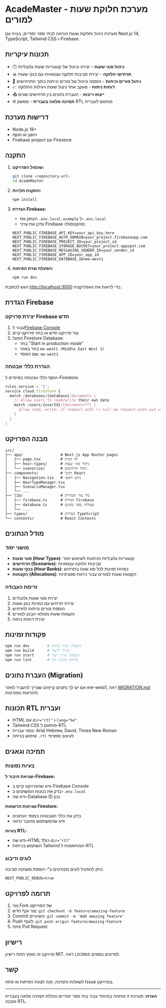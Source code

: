 # AcadeMaster - מערכת חלוקת שעות למורים

מערכת ניהול וחלוקת שעות הוראה לבתי ספר יסודיים, בנויה עם Next.js 14, TypeScript, Tailwind CSS ו-Firebase.

## תכונות עיקריות

- 🕐 **ניהול סוגי שעות** - יצירה וניהול של קטגוריות שעות גלובליות
- 📊 **תרחישי חלוקה** - יצירת סביבות חלוקה עצמאיות עם בנקי שעות
- 👥 **ניהול מורים וכיתות** - הוספה וניהול של מורים וכיתות בתוך התרחישים
- 📈 **דוחות ניתוח** - מעקב אחר ניצול שעות ויעילות החלוקה
- 📤 **ייצוא וייבוא** - העברת נתונים בין תרחישים שונים
- 🌐 **תמיכה מלאה בעברית** - ממשק RTL מותאם לעברית

## דרישות מערכת

- Node.js 18+ 
- npm או yarn
- Firebase project עם Firestore

## התקנה

1. **שכפול הפרויקט:**
   ```bash
   git clone <repository-url>
   cd AcadeMaster
   ```

2. **התקנת תלויות:**
   ```bash
   npm install
   ```

3. **הגדרת Firebase:**
   - העתק את `.env.local.example` ל-`.env.local`
   - עדכן את ערכי Firebase מהקונסולה:
   ```env
   NEXT_PUBLIC_FIREBASE_API_KEY=your_api_key_here
   NEXT_PUBLIC_FIREBASE_AUTH_DOMAIN=your_project.firebaseapp.com
   NEXT_PUBLIC_FIREBASE_PROJECT_ID=your_project_id
   NEXT_PUBLIC_FIREBASE_STORAGE_BUCKET=your_project.appspot.com
   NEXT_PUBLIC_FIREBASE_MESSAGING_SENDER_ID=your_sender_id
   NEXT_PUBLIC_FIREBASE_APP_ID=your_app_id
   NEXT_PUBLIC_FIREBASE_DATABASE_ID=me-west1
   ```

4. **הפעלת שרת הפיתוח:**
   ```bash
   npm run dev
   ```

הגש לכתובת [http://localhost:3000](http://localhost:3000) כדי לראות את האפליקציה.

## הגדרת Firebase

### יצירת פרויקט Firebase חדש

1. עבור ל[Firebase Console](https://console.firebase.google.com/)
2. צור פרויקט חדש או בחר פרויקט קיים
3. הפעל Firestore Database:
   - בחר "Start in production mode"
   - בחר באזור `me-west1 (Middle East West 1)`
   - שם המסד: `me-west1`

### הגדרת כללי אבטחה

הוסף כללי אבטחה בסיסיים ל-Firestore:

```javascript
rules_version = '2';
service cloud.firestore {
  match /databases/{database}/documents {
    // Allow users to read/write their own data
    match /users/{userId}/{document=**} {
      allow read, write: if request.auth != null && request.auth.uid == userId;
    }
  }
}
```

## מבנה הפרויקט

```
src/
├── app/                 # Next.js App Router pages
│   ├── page.tsx         # דף הבית
│   ├── hour-types/      # ניהול סוגי שעות
│   └── scenarios/       # ניהול תרחישים
├── components/          # רכיבי React
│   ├── Navigation.tsx   # ניווט ראשי
│   ├── HourTypeManager.tsx
│   ├── ScenarioManager.tsx
│   └── ...
├── lib/                 # כלי עזר והגדרות
│   ├── firebase.ts      # הגדרת Firebase
│   ├── database.ts      # פעולות מסד נתונים
│   └── ...
├── types/               # הגדרות TypeScript
└── contexts/            # React Contexts
```

## מודל הנתונים

### מושגי יסוד

- **סוגי שעות (Hour Types)**: קטגוריות גלובליות הניתנות לשימוש חוזר
- **תרחישים (Scenarios)**: סביבות חלוקה עצמאיות
- **בנקי שעות (Hour Banks)**: כמויות זמינות לכל סוג שעה בתרחיש
- **הקצאות (Allocations)**: הקצאת שעות למורים עבור כיתות ספציפיות

### זרימת העבודה

1. יצירת סוגי שעות גלובליים
2. יצירת תרחיש עם כמויות בנק שעות
3. הוספת מורים וכיתות לתרחיש
4. הקצאת שעות ממלאי הבנק למורים
5. יצירת דוחות ניתוח

## פקודות זמינות

```bash
npm run dev        # הפעלת שרת פיתוח
npm run build      # בנייה לייצור
npm run start      # הפעלת שרת ייצור
npm run lint       # בדיקת איכות קוד
```

## העברת נתונים (Migration)

אם יש לך נתונים קיימים שצריך להעביר לאזור me-west1, ראה [MIGRATION.md](./MIGRATION.md) להוראות מפורטות.

## תכונות RTL ועברית

- HTML עם `dir="rtl"` ו-`lang="he"`
- Tailwind CSS מותאם ל-RTL
- גופני עברית: Arial Hebrew, David, Times New Roman
- שימוש בכיתה `.rtl` לעיצוב ספציפי

## תמיכה וגאגים

### בעיות נפוצות

**שגיאת חיבור ל-Firebase:**
- ודא שהפרויקט קיים ב-Firebase Console
- בדק את נכונות המשתנים ב-`.env.local`
- ודא שה-Database ID נכון

**שגיאות הרשאות Firestore:**
- בדק את כללי האבטחה במסד הנתונים
- ודא שהמשתמש מחובר כראוי

**בעיות RTL:**
- ודא שה-HTML כולל `dir="rtl"`
- השתמש בכיתות Tailwind המותאמות ל-RTL

### לוגים ודיבוג

ניתן להפעיל לוגים מפורטים ע"י הוספת משתנה סביבה:
```env
NEXT_PUBLIC_DEBUG=true
```

## תרומה לפרויקט

1. צור Fork של הפרויקט
2. צור ענף חדש: `git checkout -b feature/amazing-feature`
3. Commit השינויים: `git commit -m 'Add amazing feature'`
4. Push לענף: `git push origin feature/amazing-feature`
5. פתח Pull Request

## רישיון

פרויקט זה מופץ תחת רישיון MIT. ראה `LICENSE` לפרטים נוספים.

## קשר

לשאלות ותמיכה, פנה לצוות הפיתוח או פתח Issue בפרויקט.

---

**הערה:** מערכת זו פותחה במיוחד עבור בתי ספר יסודיים וכוללת תמיכה מלאה בעברית ומבנה RTL.